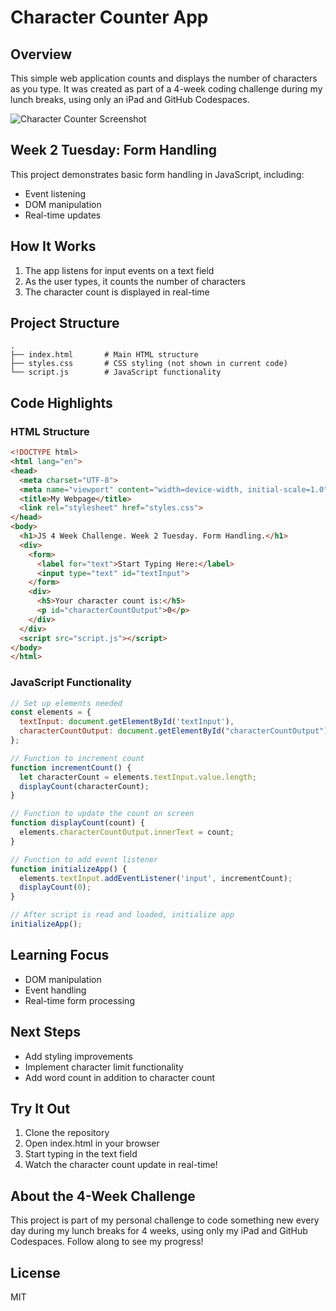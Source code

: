 # Character Counter App

## Overview
This simple web application counts and displays the number of characters as you type. It was created as part of a 4-week coding challenge during my lunch breaks, using only an iPad and GitHub Codespaces.

![Character Counter Screenshot](https://via.placeholder.com/600x400)

## Week 2 Tuesday: Form Handling
This project demonstrates basic form handling in JavaScript, including:
- Event listening
- DOM manipulation
- Real-time updates

## How It Works
1. The app listens for input events on a text field
2. As the user types, it counts the number of characters
3. The character count is displayed in real-time

## Project Structure
```
.
├── index.html       # Main HTML structure
├── styles.css       # CSS styling (not shown in current code)
└── script.js        # JavaScript functionality
```

## Code Highlights

### HTML Structure
```html
<!DOCTYPE html>
<html lang="en">
<head>
  <meta charset="UTF-8">
  <meta name="viewport" content="width=device-width, initial-scale=1.0">
  <title>My Webpage</title>
  <link rel="stylesheet" href="styles.css">
</head>
<body>
  <h1>JS 4 Week Challenge. Week 2 Tuesday. Form Handling.</h1>
  <div>
    <form>
      <label for="text">Start Typing Here:</label>
      <input type="text" id="textInput">
    </form>
    <div>
      <h5>Your character count is:</h5>
      <p id="characterCountOutput">0</p>
    </div>
  </div>
  <script src="script.js"></script>
</body>
</html>
```

### JavaScript Functionality
```javascript
// Set up elements needed
const elements = {
  textInput: document.getElementById('textInput'),
  characterCountOutput: document.getElementById("characterCountOutput")
};

// Function to increment count
function incrementCount() {
  let characterCount = elements.textInput.value.length;
  displayCount(characterCount);
}

// Function to update the count on screen
function displayCount(count) {
  elements.characterCountOutput.innerText = count;
}

// Function to add event listener
function initializeApp() {
  elements.textInput.addEventListener('input', incrementCount);
  displayCount(0);
}

// After script is read and loaded, initialize app
initializeApp();
```

## Learning Focus
- DOM manipulation
- Event handling
- Real-time form processing

## Next Steps
- Add styling improvements
- Implement character limit functionality
- Add word count in addition to character count

## Try It Out
1. Clone the repository
2. Open index.html in your browser
3. Start typing in the text field
4. Watch the character count update in real-time!

## About the 4-Week Challenge
This project is part of my personal challenge to code something new every day during my lunch breaks for 4 weeks, using only my iPad and GitHub Codespaces. Follow along to see my progress!

## License
MIT